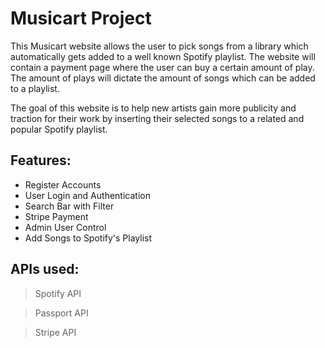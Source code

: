 # Musicart Project
This Musicart website allows the user to pick songs from a library which automatically gets added to a well known Spotify playlist. The website will contain a payment page where the user can buy a certain amount of play. The amount of plays will dictate the amount of songs which can be added to a playlist. 

The goal of this website is to help new artists gain more publicity and traction for their work by inserting their selected songs to a related and popular Spotify playlist.

## Features:
- Register Accounts
- User Login and Authentication
- Search Bar with Filter
- Stripe Payment
- Admin User Control
- Add Songs to Spotify's Playlist

## APIs used:
> Spotify API

> Passport API

> Stripe API


